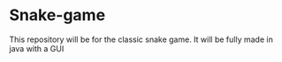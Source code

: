 # Snake-game
This repository will be for the classic snake game. It will be fully made in java with a GUI
